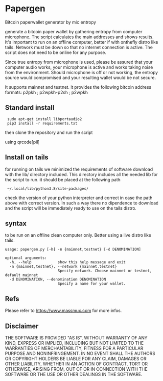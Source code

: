 # Papergen
Bitcoin paperwallet generator by mic entropy

 generate a bitcoin paper wallet by gathering entropy from computer microphone. The script calculates the main addresses and shows results. It's important to run on an offline computer, better if with onthefly distro like tails. Network must be down so that no internet connection is active. The script does not need to be online for any purpose.

 Since true entropy from microphone is used, please be assured that your computer audio works, your microphone is active and works taking noise from the environment. Should microphone is off or not working, the entropy source would compromised and your resulting wallet would be not secure.

 It supports mainnet and testnet. It provides the following bitcoin address formats: p2pkh ; p2wpkh-p2sh ; p2wpkh


## Standard install

```
 sudo apt-get install libportaudio2
 pip3 install -r requirements.txt

```
 then clone the repository and run the script

 using qrcode[pil]

## Install on tails

 for running on tails we minimized the requirements of software download with the lib/ directory included. This directory includes all the needed lib for the script to run. it should be placed at the following path

```
 ~/.local/lib/python3.8/site-packages/

```
 check the version of your python interpreter and correct in case the path above with correct version. In such a way there no dipendence to download and the script will be immediately ready to use on the tails distro.


## syntax

 to be run on an offline clean computer only. Better using a live distro like tails.

```
usage: papergen.py [-h] -n {mainnet,testnet} [-d DENOMINATION]

optional arguments:
  -h, --help            show this help message and exit
  -n {mainnet,testnet}, --network {mainnet,testnet}
                        Specify network. Choose mainnet or testnet, default mainnet
  -d DENOMINATION, --denomination DENOMINATION
                        Specify a name for your wallet.

```

## Refs

 Please refer to https://www.massmux.com for more infos.

## Disclaimer

THE SOFTWARE IS PROVIDED "AS IS", WITHOUT WARRANTY OF ANY KIND, EXPRESS OR IMPLIED, INCLUDING BUT NOT LIMITED TO THE WARRANTIES OF MERCHANTABILITY,
FITNESS FOR A PARTICULAR PURPOSE AND NONINFRINGEMENT. IN NO EVENT SHALL THE AUTHORS OR COPYRIGHT HOLDERS BE LIABLE FOR ANY CLAIM, DAMAGES OR OTHER
LIABILITY, WHETHER IN AN ACTION OF CONTRACT, TORT OR OTHERWISE, ARISING FROM, OUT OF OR IN CONNECTION WITH THE SOFTWARE OR THE USE OR OTHER DEALINGS IN THE
SOFTWARE.

